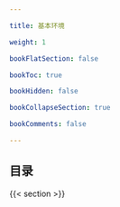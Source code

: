 ```yaml
---

title: 基本环境

weight: 1

bookFlatSection: false

bookToc: true

bookHidden: false

bookCollapseSection: true

bookComments: false

---
```


<!--more-->

## 目录

{{< section >}}
